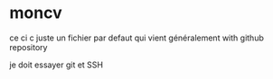 # moncv
ce ci c juste un fichier par defaut qui vient généralement with github repository

je doit essayer git et SSH